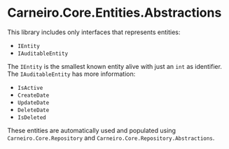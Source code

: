 # Carneiro.Core.Entities.Abstractions

This library includes only interfaces that represents entities:

- `IEntity`
- `IAuditableEntity`

The `IEntity` is the smallest known entity alive with just an `int` as identifier. The `IAuditableEntity` has more information:

- `IsActive`
- `CreateDate`
- `UpdateDate`
- `DeleteDate`
- `IsDeleted`

These entities are automatically used and populated using `Carneiro.Core.Repository` and `Carneiro.Core.Repository.Abstractions`.
